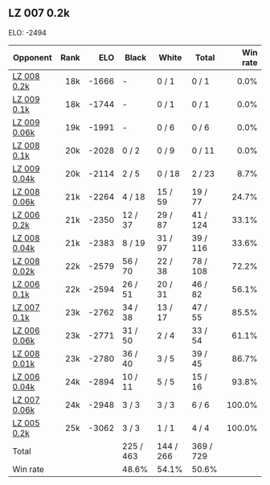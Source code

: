 ## LZ 007 0.2k ##

ELO: -2494

Opponent | Rank | ELO | Black | White | Total | Win rate
---------|-----:|----:|-------|-------|-------|-------:
[LZ 008 0.2k](LZ%20008%200.2k.md) | 18k | -1666 | - | 0 / 1 | 0 / 1 | 0.0%
[LZ 009 0.1k](LZ%20009%200.1k.md) | 18k | -1744 | - | 0 / 1 | 0 / 1 | 0.0%
[LZ 009 0.06k](LZ%20009%200.06k.md) | 19k | -1991 | - | 0 / 6 | 0 / 6 | 0.0%
[LZ 008 0.1k](LZ%20008%200.1k.md) | 20k | -2028 | 0 / 2 | 0 / 9 | 0 / 11 | 0.0%
[LZ 009 0.04k](LZ%20009%200.04k.md) | 20k | -2114 | 2 / 5 | 0 / 18 | 2 / 23 | 8.7%
[LZ 008 0.06k](LZ%20008%200.06k.md) | 21k | -2264 | 4 / 18 | 15 / 59 | 19 / 77 | 24.7%
[LZ 006 0.2k](LZ%20006%200.2k.md) | 21k | -2350 | 12 / 37 | 29 / 87 | 41 / 124 | 33.1%
[LZ 008 0.04k](LZ%20008%200.04k.md) | 21k | -2383 | 8 / 19 | 31 / 97 | 39 / 116 | 33.6%
[LZ 008 0.02k](LZ%20008%200.02k.md) | 22k | -2579 | 56 / 70 | 22 / 38 | 78 / 108 | 72.2%
[LZ 006 0.1k](LZ%20006%200.1k.md) | 22k | -2594 | 26 / 51 | 20 / 31 | 46 / 82 | 56.1%
[LZ 007 0.1k](LZ%20007%200.1k.md) | 23k | -2762 | 34 / 38 | 13 / 17 | 47 / 55 | 85.5%
[LZ 006 0.06k](LZ%20006%200.06k.md) | 23k | -2771 | 31 / 50 | 2 / 4 | 33 / 54 | 61.1%
[LZ 008 0.01k](LZ%20008%200.01k.md) | 23k | -2780 | 36 / 40 | 3 / 5 | 39 / 45 | 86.7%
[LZ 006 0.04k](LZ%20006%200.04k.md) | 24k | -2894 | 10 / 11 | 5 / 5 | 15 / 16 | 93.8%
[LZ 007 0.06k](LZ%20007%200.06k.md) | 24k | -2948 | 3 / 3 | 3 / 3 | 6 / 6 | 100.0%
[LZ 005 0.2k](LZ%20005%200.2k.md) | 25k | -3062 | 3 / 3 | 1 / 1 | 4 / 4 | 100.0%
Total | | | 225 / 463 | 144 / 266 | 369 / 729 | 
Win rate| | | 48.6% | 54.1% | 50.6% | 
